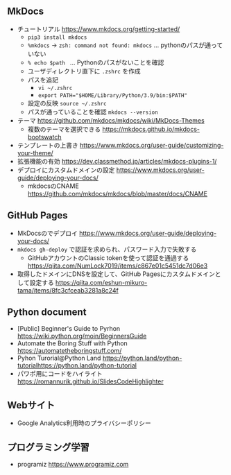 ## MkDocs

- チュートリアル https://www.mkdocs.org/getting-started/
    - `pip3 install mkdocs`
    - `%mkdocs` -> `zsh: command not found: mkdocs` ... pythonのパスが通っていない
    - `% echo $path ` ... Pythonのパスがないことを確認
    - ユーザディレクトリ直下に `.zshrc` を作成
    - パスを追記
        - `vi ~/.zshrc`
        - `export PATH="$HOME/Library/Python/3.9/bin:$PATH"`
    - 設定の反映 `source ~/.zshrc`
    - パスが通っていることを確認 `mkdocs --version`
- テーマ https://github.com/mkdocs/mkdocs/wiki/MkDocs-Themes
    - 複数のテーマを選択できる https://mkdocs.github.io/mkdocs-bootswatch
- テンプレートの上書き https://www.mkdocs.org/user-guide/customizing-your-theme/
- 拡張機能の有効 https://dev.classmethod.jp/articles/mkdocs-plugins-1/
- デプロイにカスタムドメインの設定 https://www.mkdocs.org/user-guide/deploying-your-docs/
    - mkdocsのCNAME https://github.com/mkdocs/mkdocs/blob/master/docs/CNAME

## GitHub Pages

- MkDocsのでデプロイ https://www.mkdocs.org/user-guide/deploying-your-docs/
- `mkdocs gh-deploy` で認証を求められ、パスワード入力で失敗する
    - GitHubアカウントのClassic tokenを使って認証を通過する https://qiita.com/NumLock7019/items/c867e01c5451dc7d06e3
- 取得したドメインにDNSを設定して、GitHub Pagesにカスタムドメインとして設定する https://qiita.com/eshun-mikuro-tama/items/8fc3cfceab3281a8c24f

## Python document

- [Public] Beginner's Guide to Pyrhon https://wiki.python.org/moin/BeginnersGuide
- Automate the Boring Stuff with Python https://automatetheboringstuff.com/
- Pyhon Turorial@Python Land https://python.land/python-tutorialhttps://python.land/python-tutorial
- パワポ用にコードをハイライト https://romannurik.github.io/SlidesCodeHighlighter

## Webサイト

- Google Analytics利用時のプライバシーポリシー


## プログラミング学習

- programiz https://www.programiz.com